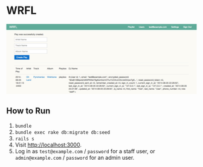 # WRFL

![screenshot](https://raw.githubusercontent.com/LexLadiesCode/wrfl/master/screenshot.png)

## How to Run

1. `bundle`
1. `bundle exec rake db:migrate db:seed`
1. `rails s`
1. Visit [http://localhost:3000](http://localhost:3000).
1. Log in as `test@example.com` / `password` for a staff user, or `admin@example.com` / `password` for an admin user.
